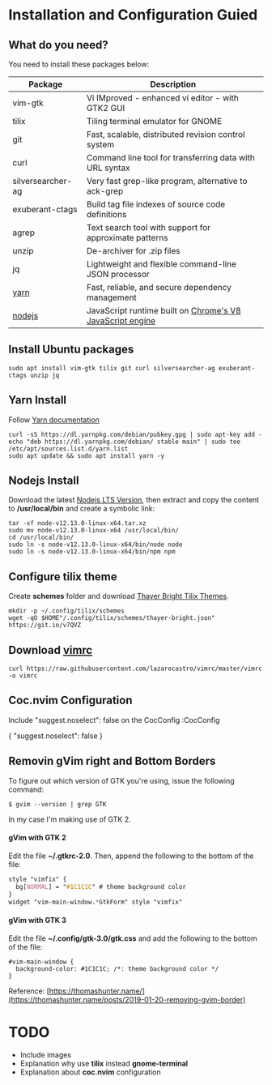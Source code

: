 # Installation and Configuration Guied

## What do you need?
You need to install these packages below:

| Package | Description |
|---|---|
| vim-gtk                       | Vi IMproved - enhanced vi editor - with GTK2 GUI |
| tilix                         | Tiling terminal emulator for GNOME |
| git                           | Fast, scalable, distributed revision control system |
| curl                          | Command line tool for transferring data with URL syntax |
| silversearcher-ag             | Very fast grep-like program, alternative to ack-grep |
| exuberant-ctags               | Build tag file indexes of source code definitions |
| agrep                         | Text search tool with support for approximate patterns |
| unzip                         | De-archiver for .zip files |
| jq                            | Lightweight and flexible command-line JSON processor |
| [yarn](https://yarnpkg.com/)  | Fast, reliable, and secure dependency management |
| [nodejs](https://nodejs.org/) | JavaScript runtime built on [Chrome's V8 JavaScript engine](https://v8.dev) |


## Install Ubuntu packages
```
sudo apt install vim-gtk tilix git curl silversearcher-ag exuberant-ctags unzip jq
```

## Yarn Install
Follow [ Yarn documentation ]( https://yarnpkg.com/en/docs/install#debian-stable )
```
curl -sS https://dl.yarnpkg.com/debian/pubkey.gpg | sudo apt-key add -
echo "deb https://dl.yarnpkg.com/debian/ stable main" | sudo tee /etc/apt/sources.list.d/yarn.list
sudo apt update && sudo apt install yarn -y
```

## Nodejs Install
Download the latest [Nodejs LTS Version](https://nodejs.org/), then extract and copy the content to **/usr/local/bin** and create a symbolic link:
```
tar -xf node-v12.13.0-linux-x64.tar.xz
sudo mv node-v12.13.0-linux-x64 /usr/local/bin/
cd /usr/local/bin/
sudo ln -s node-v12.13.0-linux-x64/bin/node node
sudo ln -s node-v12.13.0-linux-x64/bin/npm npm
```

## Configure tilix theme
Create **schemes** folder and download [Thayer Bright Tilix Themes](https://github.com/storm119/Tilix-Themes/blob/master/Themes.md).
```
mkdir -p ~/.config/tilix/schemes
wget -qO $HOME"/.config/tilix/schemes/thayer-bright.json" https://git.io/v7QVZ
```

## Download [vimrc](https://github.com/lazarocastro/vimrc/blob/master/vimrc-for-rails/vimrc)
```
curl https://raw.githubusercontent.com/lazarocastro/vimrc/master/vimrc -o vimrc
```

## Coc.nvim Configuration
Include "suggest.noselect": false on the CocConfig
:CocConfig

{
  "suggest.noselect": false
}

## Removin gVim right and Bottom Borders

To figure out which version of GTK you're using, issue the following command:
```
$ gvim --version | grep GTK
```

In my case I'm making use of GTK 2.

#### gVim with GTK 2

Edit the file **~/.gtkrc-2.0**. Then, append the following to the bottom of the file:
```css
style "vimfix" {
  bg[NORMAL] = "#1C1C1C" # theme background color
}
widget "vim-main-window.*GtkForm" style "vimfix"
```

#### gVim with GTK 3
Edit the file **~/.config/gtk-3.0/gtk.css** and add the following to the bottom of the file:
```
#vim-main-window {
  background-color: #1C1C1C; /*: theme background color */
}
```

Reference: [https://thomashunter.name/](https://thomashunter.name/posts/2019-01-20-removing-gvim-border)


# TODO

* Include images
* Explanation why use **tilix** instead **gnome-terminal**
* Explanation about **coc.nvim** configuration



